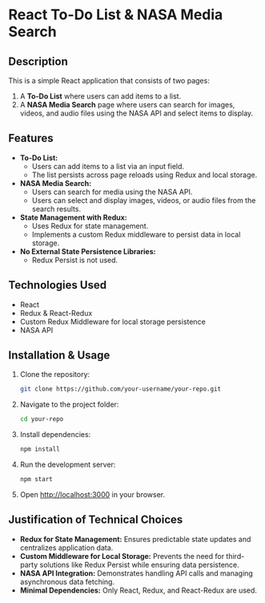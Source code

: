 # React To-Do List & NASA Media Search

## Description
This is a simple React application that consists of two pages:
1. A **To-Do List** where users can add items to a list.
2. A **NASA Media Search** page where users can search for images, videos, and audio files using the NASA API and select items to display.

## Features
- **To-Do List:**
  - Users can add items to a list via an input field.
  - The list persists across page reloads using Redux and local storage.
- **NASA Media Search:**
  - Users can search for media using the NASA API.
  - Users can select and display images, videos, or audio files from the search results.
- **State Management with Redux:**
  - Uses Redux for state management.
  - Implements a custom Redux middleware to persist data in local storage.
- **No External State Persistence Libraries:**
  - Redux Persist is not used.

## Technologies Used
- React
- Redux & React-Redux
- Custom Redux Middleware for local storage persistence
- NASA API

## Installation & Usage
1. Clone the repository:
   ```sh
   git clone https://github.com/your-username/your-repo.git
   ```
2. Navigate to the project folder:
   ```sh
   cd your-repo
   ```
3. Install dependencies:
   ```sh
   npm install
   ```
4. Run the development server:
   ```sh
   npm start
   ```
5. Open [http://localhost:3000](http://localhost:3000) in your browser.

## Justification of Technical Choices
- **Redux for State Management:** Ensures predictable state updates and centralizes application data.
- **Custom Middleware for Local Storage:** Prevents the need for third-party solutions like Redux Persist while ensuring data persistence.
- **NASA API Integration:** Demonstrates handling API calls and managing asynchronous data fetching.
- **Minimal Dependencies:** Only React, Redux, and React-Redux are used.
